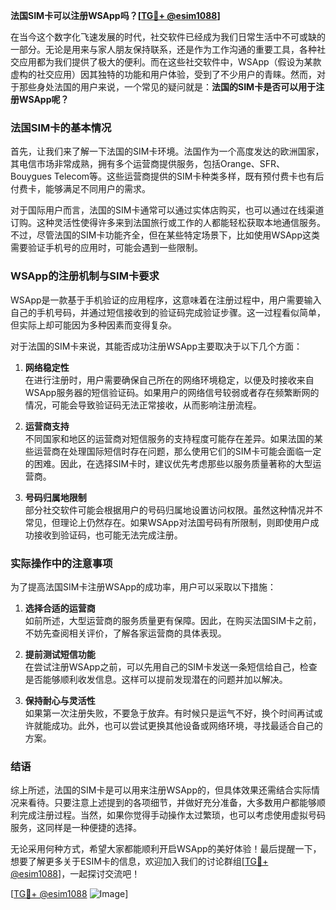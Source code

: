 **法国SIM卡可以注册WSApp吗？[[TG💪+ @esim1088](https://t.me/s/esim1088)]**

在当今这个数字化飞速发展的时代，社交软件已经成为我们日常生活中不可或缺的一部分。无论是用来与家人朋友保持联系，还是作为工作沟通的重要工具，各种社交应用都为我们提供了极大的便利。而在这些社交软件中，WSApp（假设为某款虚构的社交应用）因其独特的功能和用户体验，受到了不少用户的青睐。然而，对于那些身处法国的用户来说，一个常见的疑问就是：**法国的SIM卡是否可以用于注册WSApp呢？**

### 法国SIM卡的基本情况

首先，让我们来了解一下法国的SIM卡环境。法国作为一个高度发达的欧洲国家，其电信市场非常成熟，拥有多个运营商提供服务，包括Orange、SFR、Bouygues Telecom等。这些运营商提供的SIM卡种类多样，既有预付费卡也有后付费卡，能够满足不同用户的需求。

对于国际用户而言，法国的SIM卡通常可以通过实体店购买，也可以通过在线渠道订购。这种灵活性使得许多来到法国旅行或工作的人都能轻松获取本地通信服务。不过，尽管法国的SIM卡功能齐全，但在某些特定场景下，比如使用WSApp这类需要验证手机号的应用时，可能会遇到一些限制。

### WSApp的注册机制与SIM卡要求

WSApp是一款基于手机验证的应用程序，这意味着在注册过程中，用户需要输入自己的手机号码，并通过短信接收到的验证码完成验证步骤。这一过程看似简单，但实际上却可能因为多种因素而变得复杂。

对于法国的SIM卡来说，其能否成功注册WSApp主要取决于以下几个方面：

1. **网络稳定性**  
   在进行注册时，用户需要确保自己所在的网络环境稳定，以便及时接收来自WSApp服务器的短信验证码。如果用户的网络信号较弱或者存在频繁断网的情况，可能会导致验证码无法正常接收，从而影响注册流程。

2. **运营商支持**  
   不同国家和地区的运营商对短信服务的支持程度可能存在差异。如果法国的某些运营商在处理国际短信时存在问题，那么使用它们的SIM卡可能会面临一定的困难。因此，在选择SIM卡时，建议优先考虑那些以服务质量著称的大型运营商。

3. **号码归属地限制**  
   部分社交软件可能会根据用户的号码归属地设置访问权限。虽然这种情况并不常见，但理论上仍然存在。如果WSApp对法国号码有所限制，则即使用户成功接收到验证码，也可能无法完成注册。

### 实际操作中的注意事项

为了提高法国SIM卡注册WSApp的成功率，用户可以采取以下措施：

1. **选择合适的运营商**  
   如前所述，大型运营商的服务质量更有保障。因此，在购买法国SIM卡之前，不妨先查阅相关评价，了解各家运营商的具体表现。

2. **提前测试短信功能**  
   在尝试注册WSApp之前，可以先用自己的SIM卡发送一条短信给自己，检查是否能够顺利收发信息。这样可以提前发现潜在的问题并加以解决。

3. **保持耐心与灵活性**  
   如果第一次注册失败，不要急于放弃。有时候只是运气不好，换个时间再试或许就能成功。此外，也可以尝试更换其他设备或网络环境，寻找最适合自己的方案。

### 结语

综上所述，法国的SIM卡是可以用来注册WSApp的，但具体效果还需结合实际情况来看待。只要注意上述提到的各项细节，并做好充分准备，大多数用户都能够顺利完成注册过程。当然，如果你觉得手动操作太过繁琐，也可以考虑使用虚拟号码服务，这同样是一种便捷的选择。

无论采用何种方式，希望大家都能顺利开启WSApp的美好体验！最后提醒一下，想要了解更多关于ESIM卡的信息，欢迎加入我们的讨论群组[[TG💪+ @esim1088](https://t.me/s/esim1088)]，一起探讨交流吧！

[[TG💪+ @esim1088](https://t.me/s/esim1088) ![Image](https://i.postimg.cc/4NQfJmqS/Snipaste-2025-05-13-00-14-12.png)]